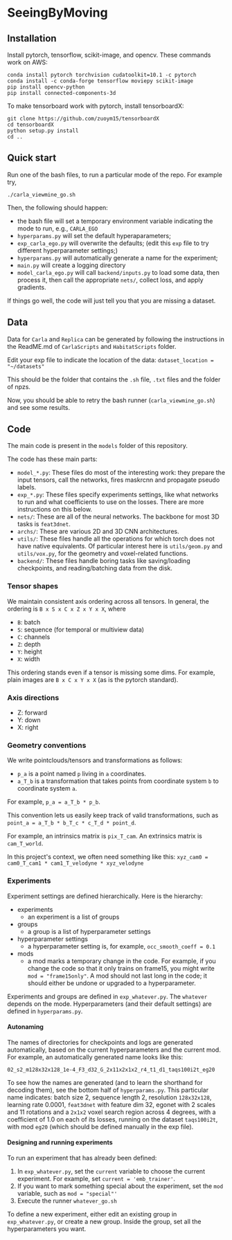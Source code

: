 # SeeingByMoving


## Installation

Install pytorch, tensorflow, scikit-image, and opencv. These commands work on AWS:
```
conda install pytorch torchvision cudatoolkit=10.1 -c pytorch
conda install -c conda-forge tensorflow moviepy scikit-image
pip install opencv-python
pip install connected-components-3d
```
To make tensorboard work with pytorch, install tensorboardX:
```
git clone https://github.com/zuoym15/tensorboardX
cd tensorboardX
python setup.py install
cd ..
```

## Quick start

Run one of the bash files, to run a particular mode of the repo. For example try,

`./carla_viewmine_go.sh`

Then, the following should happen:
- the bash file will set a temporary environment variable indicating the mode to run, e.g., `CARLA_EGO`
- `hyperparams.py` will set the default hyperaparameters;
- `exp_carla_ego.py` will overwrite the defaults; (edit this `exp` file to try different hyperparameter settings;)
- `hyperparams.py` will automatically generate a name for the experiment;
- `main.py` will create a logging directory
- `model_carla_ego.py` will call `backend/inputs.py` to load some data, then process it, then call the appropriate `nets/`, collect loss, and apply gradients.

If things go well, the code will just tell you that you are missing a dataset.

## Data

Data for `Carla` and `Replica` can be generated by following the instructions in the ReadME.md of `CarlaScripts` and `HabitatScripts` folder. 

Edit your exp file to indicate the location of the data: `dataset_location = "~/datasets"`

This should be the folder that contains the `.sh` file, `.txt` files and the folder of npzs.

Now, you should be able to retry the bash runner (`carla_viewmine_go.sh`) and see some results.

## Code

The main code is present in the `models` folder of this repository.

The code has these main parts:
- `model_*.py`: These files do most of the interesting work: they prepare the input tensors, call the networks, fires maskrcnn and propagate pseudo labels.
- `exp_*.py`: These files specify experiments settings, like what networks to run and what coefficients to use on the losses. There are more instructions on this below.
- `nets/`: These are all of the neural networks. The backbone for most 3D tasks is `feat3dnet`. 
- `archs/`: These are various 2D and 3D CNN architectures. 
- `utils/`: These files handle all the operations for which torch does not have native equivalents. Of particular interest here is `utils/geom.py` and `utils/vox.py`, for the geometry and voxel-related functions. 
- `backend/`: These files handle boring tasks like saving/loading checkpoints, and reading/batching data from the disk.


### Tensor shapes

We maintain consistent axis ordering across all tensors. In general, the ordering is `B x S x C x Z x Y x X`, where

- `B`: batch
- `S`: sequence (for temporal or multiview data)
- `C`: channels
- `Z`: depth
- `Y`: height
- `X`: width

This ordering stands even if a tensor is missing some dims. For example, plain images are `B x C x Y x X` (as is the pytorch standard).

### Axis directions

- Z: forward
- Y: down
- X: right

### Geometry conventions

We write pointclouds/tensors and transformations as follows:

- `p_a` is a point named `p` living in `a` coordinates.
- `a_T_b` is a transformation that takes points from coordinate system `b` to coordinate system `a`.

For example, `p_a = a_T_b * p_b`.

This convention lets us easily keep track of valid transformations, such as
`point_a = a_T_b * b_T_c * c_T_d * point_d`.

For example, an intrinsics matrix is `pix_T_cam`. An extrinsics matrix is `cam_T_world`. 

In this project's context, we often need something like this:
`xyz_cam0 = cam0_T_cam1 * cam1_T_velodyne * xyz_velodyne`

### Experiments

Experiment settings are defined hierarchically. Here is the hierarchy:

- experiments 
    - an experiment is a list of groups
- groups
    - a group is a list of hyperparameter settings
- hyperparameter settings
    - a hyperparameter setting is, for example, `occ_smooth_coeff = 0.1`
- mods
    - a mod marks a temporary change in the code. For example, if you change the code so that it only trains on frame15, you might write `mod = "frame15only"`. A mod should not last long in the code; it should either be undone or upgraded to a hyperparameter.

Experiments and groups are defined in `exp_whatever.py`. The `whatever` depends on the mode. Hyperparameters (and their default settings) are defined in `hyperparams.py`.

#### Autonaming

The names of directories for checkpoints and logs are generated automatically, based on the current hyperparameters and the current mod. For example, an automatically generated name looks like this:

`02_s2_m128x32x128_1e-4_F3_d32_G_2x11x2x1x2_r4_t1_d1_taqs100i2t_eg20`

To see how the names are generated (and to learn the shorthand for decoding them), see the bottom half of `hyperparams.py`. This particular name indicates: batch size 2, sequence length 2, resolution `128x32x128`, learning rate 0.0001, `feat3dnet` with feature dim 32, egonet with 2 scales and 11 rotations and a `2x1x2` voxel search region across 4 degrees, with a coefficient of 1.0 on each of its losses, running on the dataset `taqs100i2t`, with mod `eg20` (which should be defined manually in the exp file). 

#### Designing and running experiments

To run an experiment that has already been defined:

1. In `exp_whatever.py`, set the `current` variable to choose the current experiment. For example, set `current = 'emb_trainer'`.
2. If you want to mark something special about the experiment, set the `mod` variable, such as `mod = "special"'`
3. Execute the runner `whatever_go.sh`

To define a new experiment, either edit an existing group in `exp_whatever.py`, or create a new group. Inside the group, set all the hyperparameters you want.
